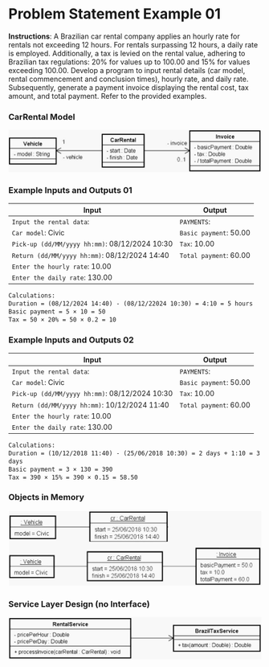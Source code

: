 # Problem Statement Example 01

**Instructions**: A Brazilian car rental company applies an hourly rate for rentals not exceeding 12 hours. For rentals surpassing 12 hours, a daily rate is employed. Additionally, a tax is levied on the rental value, adhering to Brazilian tax regulations: 20% for values up to 100.00 and 15% for values exceeding 100.00. Develop a program to input rental details (car model, rental commencement and conclusion times), hourly rate, and daily rate. Subsequently, generate a payment invoice displaying the rental cost, tax amount, and total payment. Refer to the provided examples.

### CarRental Model

![Car Rental Model](https://github.com/souzafcharles/Complete-Java-Object-Oriented-Programming-and-Projects/blob/master/Section_N14_Interfaces/ProblemStatementExample01/car-rental-model.png)

### Example Inputs and Outputs 01

| **Input**                                      | **Output**             |
|------------------------------------------------|------------------------|
| `Input the rental data`:                       | `PAYMENTS`:            |
| `Car model`: Civic                             | `Basic payment`: 50.00 |
| `Pick-up (dd/MM/yyyy hh:mm)`: 08/12/2024 10:30 | `Tax`: 10.00           |
| `Return (dd/MM/yyyy hh:mm)`: 08/12/2024 14:40  | `Total payment`: 60.00 |
| `Enter the hourly rate`: 10.00                 |                        |
| `Enter the daily rate`: 130.00                 |                        |

```
Calculations:
Duration = (08/12/2024 14:40) - (08/12/22024 10:30) = 4:10 = 5 hours
Basic payment = 5 × 10 = 50
Tax = 50 × 20% = 50 × 0.2 = 10
```
### Example Inputs and Outputs 02
| **Input**                                      | **Output**             |
|------------------------------------------------|------------------------|
| `Input the rental data`:                       | `PAYMENTS`:            |
| `Car model`: Civic                             | `Basic payment`: 50.00 |
| `Pick-up (dd/MM/yyyy hh:mm)`: 08/12/2024 10:30 | `Tax`: 10.00           |
| `Return (dd/MM/yyyy hh:mm)`: 10/12/2024 11:40  | `Total payment`: 60.00 |
| `Enter the hourly rate`: 10.00                 |                        |
| `Enter the daily rate`: 130.00                 |                        |

```
Calculations:
Duration = (10/12/2018 11:40) - (25/06/2018 10:30) = 2 days + 1:10 = 3 days
Basic payment = 3 × 130 = 390
Tax = 390 × 15% = 390 × 0.15 = 58.50
```

### Objects in Memory
![Objects in Memory Car Rental](https://github.com/souzafcharles/Complete-Java-Object-Oriented-Programming-and-Projects/blob/master/Section_N14_Interfaces/ProblemStatementExample01/objects-in-memory-car-rental.png)


### Service Layer Design (no Interface)
![Service Layer Design Car Rental](https://github.com/souzafcharles/Complete-Java-Object-Oriented-Programming-and-Projects/blob/master/Section_N14_Interfaces/ProblemStatementExample01/service-layer-design-car-rental.png)


